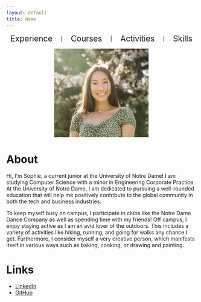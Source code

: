 ```yaml
---
layout: default
title: Home
---
```


<div style="display: flex; justify-content: space-around; align-items: center; text-align: center;">
  <a href="/experience/" style="text-decoration: none; font-size: 1.5em;">Experience</a> | 
  <a href="/courses/" style="text-decoration: none; font-size: 1.5em;">Courses</a> | 
  <a href="/activities/" style="text-decoration: none; font-size: 1.5em;">Activities</a> | 
  <a href="/skills/" style="text-decoration: none; font-size: 1.5em;">Skills</a>
</div>


<p align="center">
  <img src="/assets/Sophie Chou Headshot.jpg" alt="Alt text" width="250" height="235">
</p>


# About
Hi, I'm Sophie, a current junior at the University of Notre Dame! I am studying Computer Science with a minor in Engineering Corporate Practice. At the University of Notre Dame, I am dedicated to pursuing a well-rounded education that will help me positively contribute to the global community in both the tech and business industries.

To keep myself busy on campus, I participate in clubs like the Notre Dame Dance Company as well as spending time with my friends! Off campus, I enjoy staying active as I am an avid lover of the outdoors. This includes a variety of activities like hiking, running, and going for walks any chance I get. Furthermore, I consider myself a very creative person, which manifests itself in various ways such as baking, cooking, or drawing and painting. 

# Links
- [LinkedIn](https://www.linkedin.com/in/sophiechou-/)
- [GitHub](https://github.com/sophiechou1)

